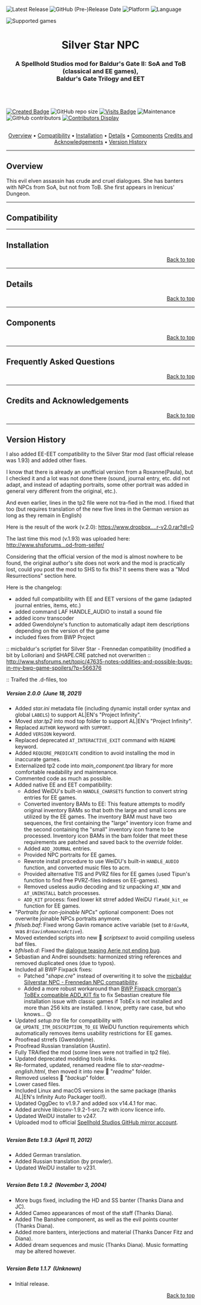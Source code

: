 
![Latest Release](https://img.shields.io/github/v/release/GwendolyneFreddy/Silver_Star_NPC?include_prereleases&color=darkred)<a name="top" id="top"> </a>
![GitHub (Pre-)Release Date](https://img.shields.io/github/release-date-pre/GwendolyneFreddy/Silver_Star_NPC?color=gold)
![Platform](https://img.shields.io/static/v1?label=platform&message=windows%20%7C%20macOS%20%7C%20linux%20%7C%20Project%20Infinity&color=informational)
![Language](https://img.shields.io/static/v1?label=language&message=English%20%7C%20German%20%7C%20Russian&color=limegreen)

![Supported games](https://img.shields.io/static/v1?label=supported%20games&message=BGII%20%7C%20BGT%20%7C%20BG2%3AEE%20%7C%20EET&color=dodgerblue)


<div align="center"><h1></a>Silver Star NPC</h1>

<h3>A Spellhold Studios mod for Baldur's Gate II: SoA and ToB (classical and EE games),<br>
Baldur's Gate Trilogy and EET<h3>

</div><br>


## 

[![Created Badge](https://badges.pufler.dev/created/GwendolyneFreddy/Silver_Star_NPC?style=plastic)](https://badges.pufler.dev)
![GitHub repo size](https://img.shields.io/github/repo-size/GwendolyneFreddy/Silver_Star_NPC?style=plastic)
[![Visits Badge](https://badges.pufler.dev/visits/GwendolyneFreddy/Silver_Star_NPC?color=cyan&style=plastic)](https://badges.pufler.dev) 
![Maintenance](https://img.shields.io/static/v1?label=maintained%3F&message=yes&color=greenlight&style=plastic)
![GitHub contributors](https://img.shields.io/github/contributors/GwendolyneFreddy/Silver_Star_NPC?color=blueviolet&style=plastic) [![Contributors Display](https://badges.pufler.dev/contributors/GwendolyneFreddy/Silver_Star_NPC?size=30&padding=5&bots=true)](https://badges.pufler.dev)

## 


## 

<div align="center">
<a href="#intro">Overview</a> &#8226; <a href="#compat">Compatibility</a> &#8226; <a href="#installation">Installation</a> &#8226; <a href="#details">Details</a> &#8226; <a href="#components">Components</a> <a href="#credits">Credits and Acknowledgements</a> &#8226; <a href="#versions">Version History</a></br>
</div>

<hr>


## <a name="intro" id="intro"></a>Overview

This evil elven assassin has crude and cruel dialogues. She has banters with NPCs from SoA, but not from ToB. She first appears in Irenicus' Dungeon.


<hr>


## <a name="compat" id="compat"></a>Compatibility


<hr>


## <a name="installation" id="installation"></a>Installation

<div align="right"><a href="#top">Back to top</a></div>


<hr>


## <a name="details" id="details"></a>Details


<div align="right"><a href="#top">Back to top</a></div>


<hr>


## <a name="components" id="components"></a>Components

<div align="right"><a href="#top">Back to top</a></div>


<hr>


## <a name="faq" id="faq"></a>Frequently Asked Questions

<div align="right"><a href="#top">Back to top</a></div>


<hr>


## <a name="credits" id="credits"></a>Credits and Acknowledgements

<div align="right"><a href="#top">Back to top</a></div>


<hr>


## <a name="versions" id="versions"></a>Version History

I also added EE-EET compatibility to the Silver Star mod (last official release was 1.93) and added other fixes.

I know that there is already an unofficial version from a Roxanne(Paula), but I checked it and a lot was not done there (sound, journal entry, etc. did not adapt, and instead of adapting portraits, some other portrait was added in general very different from the original, etc.).

And even earlier, lines in the tp2 file were not tra-fied in the mod. I fixed that too (but requires translation of the new five lines in the German version as long as they remain in English)

Here is the result of the work (v.2.0): https://www.dropbox....r-v2.0.rar?dl=0

The last time this mod (v.1.93) was uploaded here: http://www.shsforums...od-from-seifer/

Considering that the official version of the mod is almost nowhere to be found, the original author's site does not work and the mod is practically lost, could you post the mod to SHS to fix this? It seems there was a "Mod Resurrections" section here.


Here is the changelog:
- added full compatibility with EE and EET versions of the game (adapted journal entries, items, etc.)
- added command LAF HANDLE_AUDIO to install a sound file
- added iconv transcoder
- added Gwendolyne's function to automatically adapt item descriptions depending on the version of the game
- included fixes from BWP Project

:: micbaldur's scriptlet for Silver Star - Frennedan compatibility (modified a bit by Lollorian) and SHAPE.CRE patched not overwritten
:: http://www.shsforums.net/topic/47635-notes-oddities-and-possible-bugs-in-my-bwp-game-spoilers/?p=566376

:: Traifed the .d-files, too

##### Version 2.0.0 &nbsp;(June 18, 2021)

- Added *star.ini* metadata file (including dynamic install order syntax and global `LABELS`) to support AL|EN's "Project Infinity".
- Moved *star.tp2* into mod top folder to support AL|EN's "Project Infinity".
- Replaced `AUTHOR` keyword with `SUPPORT`.
- Added `VERSION` keyword.
- Replaced deprecated `AT_INTERACTIVE_EXIT` command with `README` keyword.
- Added `REQUIRE_PREDICATE` condition to avoid installing the mod in inaccurate games.
- Externalized tp2 code into *main_component.tpa* library for more comfortable readability and maintenance.
- Commented code as much as possible.
- Added native EE and EET compatibility:
    - Added WeiDU's built-in `HANDLE_CHARSETS` function to convert string entries for EE games.
    - Converted inventory BAMs to EE: This feature attempts to modify original inventory BAMs so that both the large and small icons are utilized by the EE games. The inventory BAM must have two sequences, the first containing the "large" inventory icon frame and the second containing the "small" inventory icon frame to be processed. Inventory icon BAMs in the bam folder that meet these requirements are patched and saved back to the *override* folder.
    - Added `ADD_JOURNAL` entries.
    - Provided NPC portraits for EE games.
    - Rewrote install procedure to use WeiDU's built-in `HANDLE_AUDIO` function, and converted music files to acm.
    - Provided alternative TIS and PVRZ files for EE games (used Tipun's function to find free PVRZ-files indexes on EE-games).
    - Removed useless audio decoding and tiz unpacking `AT_NOW` and `AT_UNINSTALL` batch processes.
    - `ADD_KIT` process: fixed lower kit strref added WeiDU `fl#add_kit_ee` function for EE games.
- "*Portraits for non-joinable NPCs*" optional component: Does not overwrite joinable NPCs portraits anymore.
- *fhlseb.baf*: Fixed wrong Gavin romance active variable (set to *`B!GavRA`*, was *`B!GavinRomanceActive`*).
- Moved extended scripts into new :file_folder: *scriptsext* to avoid compiling useless baf files.
- *bfhlseb.d*: Fixed the <a href="http://www.shsforums.net/topic/35897-dialogue-bugs/#entry412277">dialogue teasing Aerie not ending bug</a>.
- Sebastian and Andrei soundsets: harmonized string references and removed duplicated ones (due to typos).
- Included all BWP Fixpack fixes:
    - Patched "*shape.cre*" instead of overwriting it to solve the <a href="http://www.shsforums.net/topic/47635-notes-oddities-and-possible-bugs-in-my-bwp-game-spoilers/page-14#entry566376">micbaldur Silverstar NPC - Frennedan NPC compatibility</a>.
    - Added a more robust workaround than <a href="https://www.gibberlings3.net/forums/topic/21964-add_kit-and-tobex/?do=findComment&comment=183270">BWP Fixpack cmorgan's ToBEx compatible ADD_KIT fix</a> to fix Sebastian creature file installation issue with classic games if TobEx is not installed and more than 256 kits are installed. I know, pretty rare case, but who knows... :wink:
- Updated *setup.tra* file for compatibility with `GW_UPDATE_ITM_DESCRIPTION_TO_EE` WeiDU function requirements which automatically removes items usability restrictions for EE games.
- Proofread strrefs (Gwendolyne).
- Proofread Russian translation (Austin).
- Fully TRAified the mod (some lines were not traified in tp2 file).
- Updated deprecated modding tools links.
- Re-formated, updated, renamed readme file to *star-readme-english.html*, then moved it into new :file_folder: "*readme*" folder.
- Removed useless :file_folder: "*backup*" folder.
- Lower cased files.
- Included Linux and macOS versions in the same package (thanks AL|EN's Infinity Auto Packager tool!).
- Updated OggDec to v1.9.7 and added sox v14.4.1 for mac.
- Added archive libiconv-1.9.2-1-src.7z with iconv licence info.
- Updated WeiDU installer to v247.
- Uploaded mod to official <a href="https://github.com/SpellholdStudios">Spellhold Studios GitHub mirror account</a>.

## 

##### Version Beta 1.9.3 &nbsp;(April 11, 2012)

- Added German translation.
- Added Russian translation (by prowler).
- Updated WeiDU installer to v231.

## 

##### Version Beta 1.9.2 &nbsp;(November 3, 2004)

- More bugs fixed, including the HD and SS banter (Thanks Diana and JC).
- Added Cameo appearances of most of the staff (Thanks Diana).
- Added The Banshee component, as well as the evil points counter (Thanks Diana).
- Added more banters, interjections and material (Thanks Dancer Fitz and Diana).
- Added dream sequences and music (Thanks Diana). Music formatting may be altered however.

## 

##### Version Beta 1.1.7 &nbsp;(Unknown)

- Initial release.
<div align="right"><a href="#top">Back to top</a></div>
